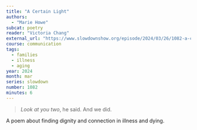 ```yaml
---
title: "A Certain Light"
authors:
  - "Marie Howe"
subcat: poetry
reader: "Victoria Chang"
external_url: "https://www.slowdownshow.org/episode/2024/03/26/1082-a-certain-light-by-marie-howe"
course: communication
tags:
  - families
  - illness
  - aging
year: 2024
month: mar
series: slowdown
number: 1082
minutes: 6
---
```


> *Look at you two*, he said. And we did.

A poem about finding dignity and connection in illness and dying.
